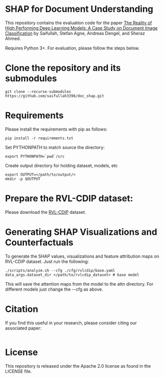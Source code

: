 # SHAP for Document Understanding
This repository contains the evaluation code for the paper [The Reality of High Performing Deep Learning Models: A Case Study on Document Image Classification](https) by Saifullah, Stefan Agne, Andreas Dengel, and Sheraz Ahmed.

Requires Python 3+. For evaluation, please follow the steps below.

# Clone the repository and its submodules
```
git clone --recurse-submodules https://github.com/saifullah3396/doc_shap.git
```

# Requirements
Please install the requirements with pip as follows:
```
pip install -r requirements.txt
```

Set PYTHONPATH to match source the directory:
```
export PYTHONPATH=`pwd`/src
```

Create output directory for holding dataset, models, etc
```
export OUTPUT=</path/to/output/>
mkdir -p $OUTPUT
```

# Prepare the RVL-CDIP dataset:
Please download the [RVL-CDIP](https://www.cs.cmu.edu/~aharley/rvl-cdip/) dataset.

# Generating SHAP Visualizations and Counterfactuals
To generate the SHAP values, visualizations and feature attribution maps on RVL-CDIP dataset. Just run the following:
```
./scripts/analyze.sh --cfg ./cfg/rvlcdip/base.yaml data_args.dataset_dir </path/to/rvlcdip_dataset> # base model
```
This will save the attention maps from the model to the attn directory. For different models just change the --cfg as above.


# Citation
If you find this useful in your research, please consider citing our associated paper:
```
```

# License
This repository is released under the Apache 2.0 license as found in the LICENSE file.